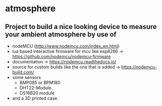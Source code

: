 # atmosphere
Project to build a nice looking device to measure your ambient atmosphere by use of 
-

- nodeMCU (http://www.nodemcu.com/index_en.html)
 - lua based interactive firmware for mcu like esp8266 -> https://github.com/nodemcu/nodemcu-firmware
 - documentation -> https://nodemcu.readthedocs.io/
 - source for custom builds like the one that is added -> https://nodemcu-build.com/ 
- some sensors 
  - BMP085 or BPM180
  - DHT22-Module
  - DS18B20 module
- and a 3D printed case.
